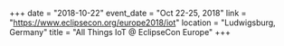 +++
date = "2018-10-22"
event_date = "Oct 22-25, 2018"
link = "https://www.eclipsecon.org/europe2018/iot"
location = "Ludwigsburg, Germany"
title = "All Things IoT @ EclipseCon Europe"
+++